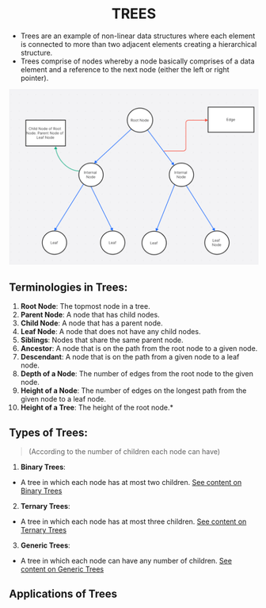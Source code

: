 <h1 align="center">TREES</h1>

- Trees are an example of non-linear data structures where each element is connected to more than two adjacent elements creating a hierarchical structure. 
- Trees comprise of nodes whereby a node basically comprises of a data element and a reference to the next node (either the left or right pointer). 

<img src="../../../assets/Trees/TreesTerms.png"/>

## Terminologies in Trees:

1. **Root Node**: The topmost node in a tree.
2. **Parent Node**: A node that has child nodes.
3. **Child Node**: A node that has a parent node.
4. **Leaf Node**: A node that does not have any child nodes.
5. **Siblings**: Nodes that share the same parent node.
6. **Ancestor**: A node that is on the path from the root node to a given node.
7. **Descendant**: A node that is on the path from a given node to a leaf node.
8. **Depth of a Node**: The number of edges from the root node to the given node.
9. **Height of a Node**: The number of edges on the longest path from the given node to a leaf node.
10. **Height of a Tree**: The height of the root node.*

## Types of Trees:
> (According to the number of children each node can have)

1. **Binary Trees**: 
-  A tree in which each node has at most two children.
<a href="./BinaryTrees/README.md">See content on Binary Trees</a>

2. **Ternary Trees**: 
- A tree in which each node has at most three children.
<a href="./TernaryTrees/README.md">See content on Ternary Trees</a>

3. **Generic Trees**: 
- A tree in which each node can have any number of children.
<a href="./GenericTrees/README.md">See content on Generic Trees</a>


## Applications of Trees
